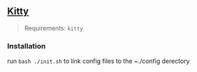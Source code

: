 ## [Kitty](https://sw.kovidgoyal.net/kitty/)

> Requirements: `kitty`

### Installation

run `bash ./init.sh` to link config files to the ~./config derectory
